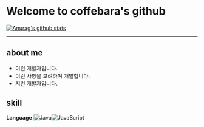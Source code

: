 # Welcome to coffebara's github

 [![Anurag's github stats](https://github-readme-stats.vercel.app/api?username=coffebara)](https://github.com/anuraghazra/github-readme-stats)

---
## about me
- 이런 개발자입니다.
- 이런 사항을 고려하며 개발합니다.
- 저런 개발자입니다.


## skill
**Language**
![Java](https://img.shields.io/badge/java-%23ED8B00.svg?style=for-the-badge&logo=openjdk&logoColor=white)![JavaScript](https://img.shields.io/badge/javascript-%23323330.svg?style=for-the-badge&logo=javascript&logoColor=%23F7DF1E)

 

<!--
**coffebara/coffebara** is a ✨ _special_ ✨ repository because its `README.md` (this file) appears on your GitHub profile.

Here are some ideas to get you started:

- 🔭 I’m currently working on ...
- 🌱 I’m currently learning ...
- 👯 I’m looking to collaborate on ...
- 🤔 I’m looking for help with ...
- 💬 Ask me about ...
- 📫 How to reach me: ...
- 😄 Pronouns: ...
- ⚡ Fun fact: ...
-->

